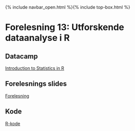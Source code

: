 {% include navbar_open.html %}{% include top-box.html %}
# Forelesning 13: Utforskende dataanalyse i R

## Datacamp
[Introduction to Statistics in R](https://app.datacamp.com/learn/courses/introduction-to-statistics-in-r)

## Forelesnings slides
[Forelesning](https://github.com/uit-sok-2009-h22/uit-sok-2009-h22.github.io/blob/main/filer/Sok%202009%20Forelesning%202.pptx)

## Kode 
[R-kode](https://github.com/uit-sok-2009-h22/uit-sok-2009-h22.github.io/blob/main/filer/Forelesning%202.R)


